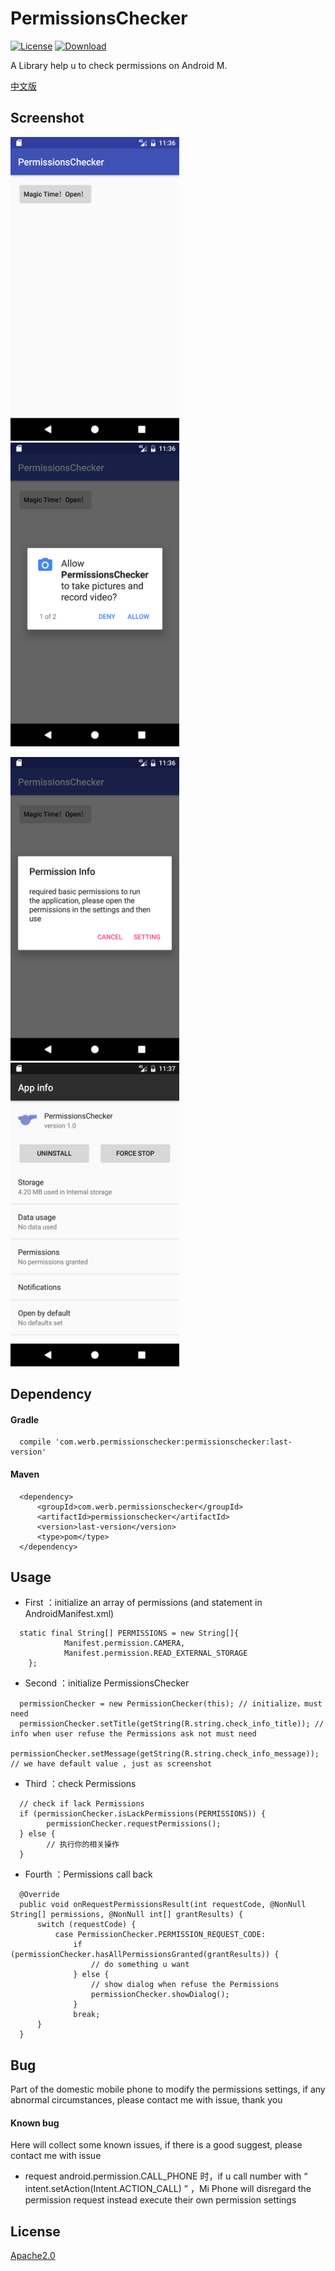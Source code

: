 # PermissionsChecker

[![License](https://img.shields.io/badge/license-Apache%202-green.svg)](https://github.com/Werb/PermissionsCheckerSample/blob/master/LICENSE)
[![Download](https://api.bintray.com/packages/werbhelius/maven/permissionschecker/images/download.svg) ](https://bintray.com/werbhelius/maven/permissionschecker/_latestVersion)

A Library help u to check permissions on Android M.

[中文版](https://github.com/Werb/PermissionsCheckerSample/blob/master/README_ZH.md)

## Screenshot

<img src="/screenshot/home_en.png" alt="screenshot" title="home" width="270" height="486" /> <img src="/screenshot/permission_en.png" alt="screenshot" title="permission" width="270" height="486" />

<img src="/screenshot/info_en.png" alt="screenshot" title="info" width="270" height="486" /> <img src="/screenshot/setting_en.png" alt="screenshot" title="setting" width="270" height="486" />

## Dependency

#### Gradle

```
  compile 'com.werb.permissionschecker:permissionschecker:last-version'
```

#### Maven

```
  <dependency>
      <groupId>com.werb.permissionschecker</groupId>
      <artifactId>permissionschecker</artifactId>
      <version>last-version</version>
      <type>pom</type>
  </dependency>
```

## Usage

* First ：initialize an array of permissions (and  statement in AndroidManifest.xml)

```
  static final String[] PERMISSIONS = new String[]{
            Manifest.permission.CAMERA,
            Manifest.permission.READ_EXTERNAL_STORAGE
    };
```

* Second ：initialize PermissionsChecker

```
  permissionChecker = new PermissionChecker(this); // initialize，must need
  permissionChecker.setTitle(getString(R.string.check_info_title)); // info when user refuse the Permissions ask not must need
  permissionChecker.setMessage(getString(R.string.check_info_message)); // we have default value , just as screenshot
```

* Third ：check Permissions

```
  // check if lack Permissions
  if (permissionChecker.isLackPermissions(PERMISSIONS)) {
        permissionChecker.requestPermissions();
  } else {
        // 执行你的相关操作
  }
```

* Fourth ：Permissions call back

```
  @Override
  public void onRequestPermissionsResult(int requestCode, @NonNull String[] permissions, @NonNull int[] grantResults) {
      switch (requestCode) {
          case PermissionChecker.PERMISSION_REQUEST_CODE:
              if (permissionChecker.hasAllPermissionsGranted(grantResults)) {
                  // do something u want
              } else {
                  // show dialog when refuse the Permissions
                  permissionChecker.showDialog();
              }
              break;
      }
  }
```

## Bug
Part of the domestic mobile phone to modify the permissions settings, if any abnormal circumstances, please contact me with issue, thank you
#### Known bug
Here will collect some known issues, if there is a good suggest, please contact me with issue

* request android.permission.CALL_PHONE 时，if u call number with “ intent.setAction(Intent.ACTION_CALL) ” ，Mi Phone will disregard the permission request instead execute their own permission settings

## License

[Apache2.0](https://github.com/Werb/PermissionsCheckerSample/blob/master/LICENSE)
